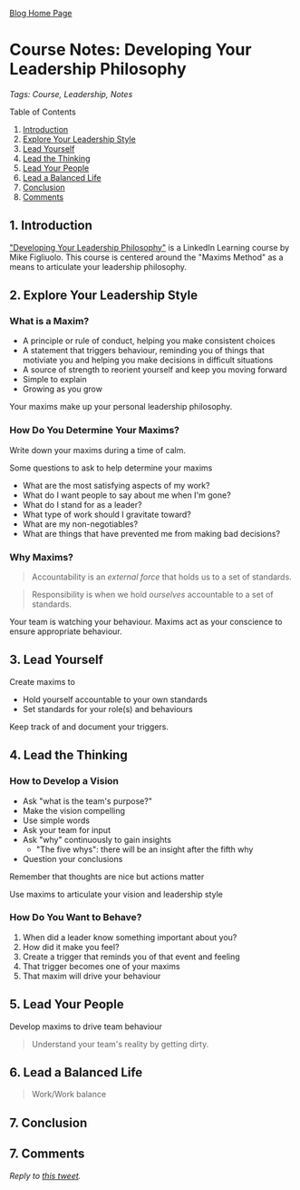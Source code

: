 [Blog Home Page](../../README.md)

# Course Notes: Developing Your Leadership Philosophy

_Tags: Course, Leadership, Notes_

Table of Contents
1. [Introduction](#introduction)
2. [Explore Your Leadership Style](#explore)
3. [Lead Yourself](#yourself)
4. [Lead the Thinking](#thinking)
5. [Lead Your People](#people)
6. [Lead a Balanced Life](#life)
7. [Conclusion](#conclusion)
8. [Comments](#comments)

## 1. <a name='introduction'></a>Introduction

["Developing Your Leadership Philosophy"](https://www.linkedin.com/learning-login/share?forceAccount=false&redirect=https%3A%2F%2Fwww.linkedin.com%2Flearning%2Fdeveloping-your-leadership-philosophy%3Ftrk%3Dshare_ent_url&account=86125970) is a LinkedIn Learning course by Mike Figliuolo. This course is centered around the "Maxims Method" as a means to articulate your leadership philosophy.

## 2. <a name='explore'>Explore Your Leadership Style</a>

### What is a Maxim?

* A principle or rule of conduct, helping you make consistent choices
* A statement that triggers behaviour, reminding you of things that motiviate you and helping you make decisions in difficult situations
* A source of strength to reorient yourself and keep you moving forward
* Simple to explain
* Growing as you grow

Your maxims make up your personal leadership philosophy.

### How Do You Determine Your Maxims?

Write down your maxims during a time of calm.

Some questions to ask to help determine your maxims
* What are the most satisfying aspects of my work?
* What do I want people to say about me when I'm gone?
* What do I stand for as a leader?
* What type of work should I gravitate toward?
* What are my non-negotiables?
* What are things that have prevented me from making bad decisions?

### Why Maxims?

> Accountability is an *external force* that holds us to a set of standards.

> Responsibility is when we hold *ourselves* accountable to a set of standards.

Your team is watching your behaviour. Maxims act as your conscience to ensure appropriate behaviour.

## 3. <a name='yourself'>Lead Yourself</a>

Create maxims to
* Hold yourself accountable to your own standards
* Set standards for your role(s) and behaviours

Keep track of and document your triggers.

## 4. <a name='thinking'>Lead the Thinking</a>

### How to Develop a Vision

* Ask "what is the team's purpose?"
* Make the vision compelling
* Use simple words
* Ask your team for input
* Ask "why" continuously to gain insights
  * "The five whys": there will be an insight after the fifth why
* Question your conclusions

Remember that thoughts are nice but actions matter

Use maxims to articulate your vision and leadership style

### How Do You Want to Behave?

1. When did a leader know something important about you?
2. How did it make you feel?
3. Create a trigger that reminds you of that event and feeling
4. That trigger becomes one of your maxims
5. That maxim will drive your behaviour

## 5. <a name='people'>Lead Your People</a>

Develop maxims to drive team behaviour

> Understand your team's reality by getting dirty.

## 6. <a name='life'>Lead a Balanced Life</a>

> Work/Work balance

## 7. <a name='conclusion'></a>Conclusion

## 7. <a name='comments'></a>Comments

_Reply to [this tweet]()._